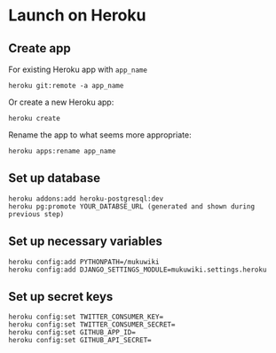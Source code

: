 # Launch on Heroku

## Create app

For existing Heroku app with `app_name`

```
heroku git:remote -a app_name
```

Or create a new Heroku app:

```
heroku create
```

Rename the app to what seems more appropriate:

```
heroku apps:rename app_name
```

## Set up database

```
heroku addons:add heroku-postgresql:dev
heroku pg:promote YOUR_DATABSE_URL (generated and shown during previous step)
```

## Set up necessary variables

```
heroku config:add PYTHONPATH=/mukuwiki
heroku config:add DJANGO_SETTINGS_MODULE=mukuwiki.settings.heroku
```

## Set up secret keys

```
heroku config:set TWITTER_CONSUMER_KEY=
heroku config:set TWITTER_CONSUMER_SECRET=
heroku config:set GITHUB_APP_ID=
heroku config:set GITHUB_API_SECRET=
```
